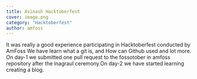 ```yaml
---
title: Avinash Hacktoberfest 
cover: image.png
category: "Hacktoberfest"
author: amfoss
---
```


It was really a good experience participating in Hacktoberfest conducted by AmFoss 
We have learn what a git is, and How can Github used and lot more.
On day-1 we submitted one pull request to the fossotober in amfoss repository after the inagraul ceremony.On day-2 we have started learning creating a blog. 
